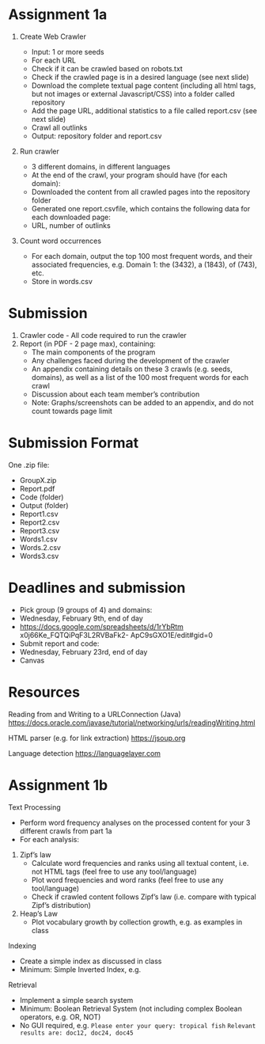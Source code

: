 # Assignment 1a

1. Create Web Crawler
   - Input: 1 or more seeds
   - For each URL
   - Check if it can be crawled based on robots.txt
   - Check if the crawled page is in a desired language (see next slide)
   - Download the complete textual page content (including all html tags, but not images or external 
  Javascript/CSS) into a folder called repository
   - Add the page URL, additional statistics to a file called report.csv (see next slide)
   - Crawl all outlinks
   - Output: repository folder and report.csv

2. Run crawler 
   - 3 different domains, in different languages
   - At the end of the crawl, your program should have (for each domain):
   - Downloaded the content from all crawled pages into the repository folder
   - Generated one report.csvfile, which contains the following data for each downloaded page: 
   - URL, number of outlinks

3. Count word occurrences 
   - For each domain, output the top 100 most frequent words, and their 
  associated frequencies, e.g. Domain 1: the (3432), a (1843), of (743), etc.
   - Store in words.csv

# Submission
1. Crawler code - All code required to run the 
  crawler
2. Report (in PDF - 2 page max), containing:
   - The main components of the program
   - Any challenges faced during the development of the 
    crawler
   - An appendix containing details on these 3 crawls (e.g. 
    seeds, domains), as well as a list of the 100 most 
    frequent words for each crawl
   - Discussion about each team member’s contribution
   - Note: Graphs/screenshots can be added to an appendix, 
    and do not count towards page limit

# Submission Format
One .zip file: 
- GroupX.zip
- Report.pdf
- Code (folder)
- Output (folder)
- Report1.csv
- Report2.csv
- Report3.csv
- Words1.csv
- Words.2.csv
- Words3.csv
    
# Deadlines and submission
- Pick group (9 groups of 4) and domains:
- Wednesday, February 9th, end of day
- https://docs.google.com/spreadsheets/d/1rYbRtm
  x0j66Ke_FQTQiPqF3L2RVBaFk2-
  ApC9sGXO1E/edit#gid=0
- Submit report and code:
- Wednesday, February 23rd, end of day
- Canvas

# Resources
  Reading from and Writing to a URLConnection (Java)
  https://docs.oracle.com/javase/tutorial/networking/urls/readingWriting.html
  
  HTML parser (e.g. for link extraction)
  https://jsoup.org
  
  Language detection
  https://languagelayer.com

# Assignment 1b
Text Processing
- Perform word frequency analyses on the processed content for your 3 different crawls from part 1a 
- For each analysis: 
1. Zipf’s law
   - Calculate word frequencies and ranks using all textual content, i.e. not HTML tags (feel free to use any tool/language)
   - Plot word frequencies and word ranks (feel free to use any tool/language)
   - Check if crawled content follows Zipf’s law (i.e. compare with typical Zipf’s distribution)
2. Heap’s Law
   - Plot vocabulary growth by collection growth, e.g. as examples in 
class


Indexing
- Create a simple index as discussed in class
- Minimum: Simple Inverted Index, e.g.

Retrieval
- Implement a simple search system
- Minimum: Boolean Retrieval System (not including complex Boolean operators, e.g. OR, NOT)
- No GUI required, e.g.
   `Please enter your query: tropical fish`
   `Relevant results are: doc12, doc24, doc45`


